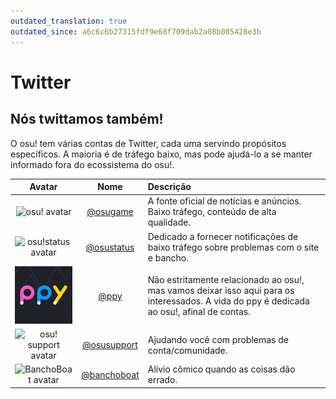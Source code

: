 ```yaml
---
outdated_translation: true
outdated_since: a6c6c6b27315fdf9e68f709dab2a08b085428e3b
---
```


# Twitter

## Nós twittamos também!

O osu! tem várias contas de Twitter, cada uma servindo propósitos específicos. A maioria é de tráfego baixo, mas pode ajudá-lo a se manter informado fora do ecossistema do osu!.

| Avatar | Nome | Descrição |
| :-: | :-: | :-- |
| ![osu! avatar](img/osugame.jpg) | [@osugame](https://twitter.com/osugame) | A fonte oficial de notícias e anúncios. Baixo tráfego, conteúdo de alta qualidade. |
| ![osu!status avatar](img/osustatus.jpg) | [@osustatus](https://twitter.com/osustatus) | Dedicado a fornecer notificações de baixo tráfego sobre problemas com o site e bancho. |
| ![Dean Herbert avatar](img/ppy.jpg) | [@ppy](https://twitter.com/ppy) | Não estritamente relacionado ao osu!, mas vamos deixar isso aqui para os interessados. A vida do ppy é dedicada ao osu!, afinal de contas. |
| ![osu! support avatar](img/osusupport.jpg) | [@osusupport](https://twitter.com/osusupport) | Ajudando você com problemas de conta/comunidade. |
| ![BanchoBoat avatar](img/banchoboat.jpg) | [@banchoboat](https://twitter.com/banchoboat) | Alívio cômico quando as coisas dão errado. |
